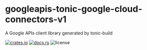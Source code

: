# googleapis-tonic-google-cloud-connectors-v1

A Google APIs client library generated by tonic-build

[![crates.io](https://img.shields.io/crates/v/googleapis-tonic-google-cloud-connectors-v1)](https://crates.io/crates/googleapis-tonic-google-cloud-connectors-v1)
[![docs.rs](https://img.shields.io/docsrs/googleapis-tonic-google-cloud-connectors-v1)](https://docs.rs/googleapis-tonic-google-cloud-connectors-v1)
![license](https://img.shields.io/crates/l/googleapis-tonic-google-cloud-connectors-v1)
